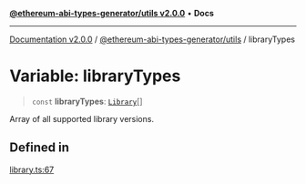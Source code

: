 [**@ethereum-abi-types-generator/utils v2.0.0**](../README.md) • **Docs**

***

[Documentation v2.0.0](../../../packages.md) / [@ethereum-abi-types-generator/utils](../README.md) / libraryTypes

# Variable: libraryTypes

> `const` **libraryTypes**: [`Library`](../../types/type-aliases/Library.md)[]

Array of all supported library versions.

## Defined in

[library.ts:67](https://github.com/niZmosis/ethereum-abi-types-generator/blob/34014c6ac1a58a7622fbd21e7421270aae38bf36/packages/utils/src/library.ts#L67)
